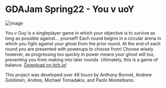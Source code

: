 # GDAJam Spring22 - You v uoY
![image](https://user-images.githubusercontent.com/4400062/179308797-b3725dac-bb0f-4387-86e6-d71e658443c6.png)


You v Ouy is a singleplayer game in which your objective is to survive as long as possible against... yourself! Each round begins in a circular arena in which you fight against your ghost from the prior round. At the end of each round you are presented with powerups to choose from! Choose wisely however, as progressing too quickly in power means your ghost will too, preventing you from making into later rounds. Ultimately, this is a game of balance. [Download on itch.io!](https://anthony-bonet.itch.io/you-v-ouy)

This project was developed over 48 hours by Anthony Bonnet, Andrew Goldstein, Andres, Michael Tomadakis, and Paolo Montelbano. 
